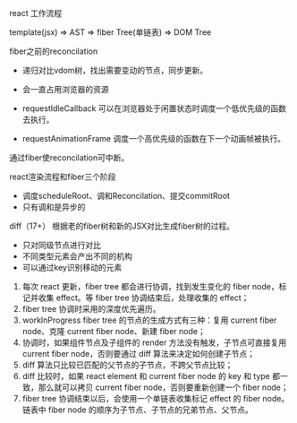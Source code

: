 react 工作流程

template(jsx) => AST => fiber Tree(单链表) => DOM Tree


fiber之前的reconcilation
- 递归对比vdom树，找出需要变动的节点，同步更新。
- 会一直占用浏览器的资源

- requestIdleCallback 可以在浏览器处于闲置状态时调度一个低优先级的函数去执行。
- requestAnimationFrame 调度一个高优先级的函数在下一个动画帧被执行。

通过fiber使reconcilation可中断。


react渲染流程和fiber三个阶段

- 调度scheduleRoot、调和Reconcilation、提交commitRoot
- 只有调和是异步的


diff（17+）
根据老的fiber树和新的JSX对比生成fiber树的过程。

- 只对同级节点进行对比
- 不同类型元素会产出不同的机构
- 可以通过key识别移动的元素


1. 每次 react 更新，fiber tree 都会进行协调，找到发生变化的 fiber node，标记并收集 effect。等 fiber tree 协调结束后，处理收集的 effect；
2. fiber tree 协调时采用的深度优先遍历。
3. workInProgress fiber tree 的节点的生成方式有三种：复用 current fiber node、克隆 current fiber node、新建 fiber node；
4. 协调时，如果组件节点及子组件的 render 方法没有触发，子节点可直接复用 current fiber node，否则要通过 diff 算法来决定如何创建子节点；
5. diff 算法只比较已匹配的父节点的子节点，不跨父节点比较；
6. diff 比较时，如果 react element 和 current fiber node 的 key 和 type 都一致，那么就可以拷贝 current fiber node，否则要重新创建一个 fiber node；
7. fiber tree 协调结束以后，会使用一个单链表收集标记 effect 的 fiber node。链表中 fiber node 的顺序为子节点、子节点的兄弟节点、父节点。





